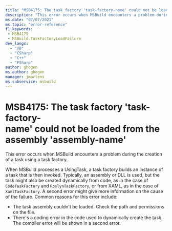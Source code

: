 ```yaml
---
title: "MSB4175: The task factory 'task-factory-name' could not be loaded from the assembly 'assembly-name'."
description: "This error occurs when MSBuild encounters a problem during the creation of a task using a task factory."
ms.date: "07/07/2021"
ms.topic: "error-reference"
f1_keywords:
 - MSB4175
 - MSBuild.TaskFactoryLoadFailure
dev_langs:
  - "VB"
  - "CSharp"
  - "C++"
  - "FSharp"
author: ghogen
ms.author: ghogen
manager: jmartens
ms.subservice: msbuild
---
```

# MSB4175: The task factory 'task-factory-name' could not be loaded from the assembly 'assembly-name'

This error occurs when MSBuild encounters a problem during the creation of a task using a task factory.

When MSBuild processes a UsingTask, a task factory builds an instance of a task that is then invoked. Typically, an assembly or DLL is used, but the task might also be created dynamically from code, as in the case of `CodeTaskFactory` and `RoslynTaskFactory`, or from XAML, as in the case of `XamlTaskFactory`. A second error might give more information on the cause of the failure. Common reasons for this error include:

- The task assembly couldn't be loaded. Check the path and permissions on the file.
- There's a coding error in the code used to dynamically create the task. The compiler error will be shown in a second error.
